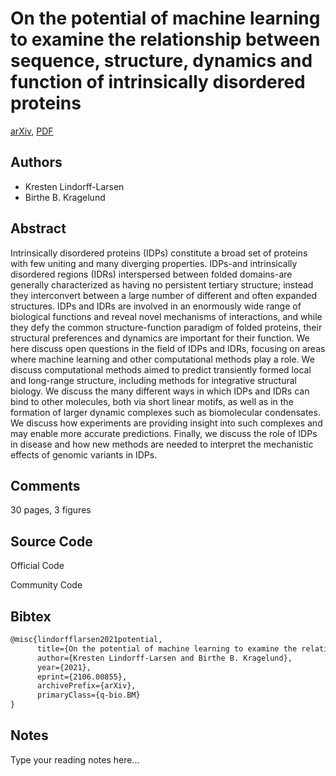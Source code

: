 
# On the potential of machine learning to examine the relationship between sequence, structure, dynamics and function of intrinsically disordered proteins

[arXiv](https://arxiv.org/abs/2106.0855), [PDF](https://arxiv.org/pdf/2106.0855.pdf)

## Authors

- Kresten Lindorff-Larsen
- Birthe B. Kragelund

## Abstract

Intrinsically disordered proteins (IDPs) constitute a broad set of proteins with few uniting and many diverging properties. IDPs-and intrinsically disordered regions (IDRs) interspersed between folded domains-are generally characterized as having no persistent tertiary structure; instead they interconvert between a large number of different and often expanded structures. IDPs and IDRs are involved in an enormously wide range of biological functions and reveal novel mechanisms of interactions, and while they defy the common structure-function paradigm of folded proteins, their structural preferences and dynamics are important for their function. We here discuss open questions in the field of IDPs and IDRs, focusing on areas where machine learning and other computational methods play a role. We discuss computational methods aimed to predict transiently formed local and long-range structure, including methods for integrative structural biology. We discuss the many different ways in which IDPs and IDRs can bind to other molecules, both via short linear motifs, as well as in the formation of larger dynamic complexes such as biomolecular condensates. We discuss how experiments are providing insight into such complexes and may enable more accurate predictions. Finally, we discuss the role of IDPs in disease and how new methods are needed to interpret the mechanistic effects of genomic variants in IDPs.

## Comments

30 pages, 3 figures

## Source Code

Official Code



Community Code



## Bibtex

```tex
@misc{lindorfflarsen2021potential,
      title={On the potential of machine learning to examine the relationship between sequence, structure, dynamics and function of intrinsically disordered proteins}, 
      author={Kresten Lindorff-Larsen and Birthe B. Kragelund},
      year={2021},
      eprint={2106.00855},
      archivePrefix={arXiv},
      primaryClass={q-bio.BM}
}
```

## Notes

Type your reading notes here...

